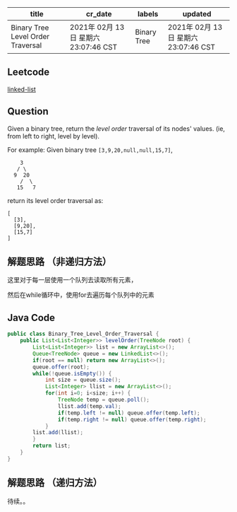 

| title                             | cr_date                              | labels      | updated                              |
| --------------------------------- | ------------------------------------ | ----------- | ------------------------------------ |
| Binary Tree Level Order Traversal | 2021年 02月 13日 星期六 23:07:46 CST | Binary Tree | 2021年 02月 13日 星期六 23:07:46 CST |

## Leetcode

[linked-list](https://leetcode.com/explore/learn/card/data-structure-tree/134/traverse-a-tree/931/)  

## Question

Given a binary tree, return the *level order* traversal of its nodes' values. (ie, from left to right, level by level).

For example:
Given binary tree `[3,9,20,null,null,15,7]`,

```
    3
   / \
  9  20
    /  \
   15   7
```



return its level order traversal as:

```
[
  [3],
  [9,20],
  [15,7]
]
```

## 解题思路 （非递归方法）

这里对于每一层使用一个队列去读取所有元素，

然后在while循环中，使用for去遍历每个队列中的元素


## Java Code

```java
public class Binary_Tree_Level_Order_Traversal {
    public List<List<Integer>> levelOrder(TreeNode root) {
        List<List<Integer>> list = new ArrayList<>();
        Queue<TreeNode> queue = new LinkedList<>();
        if(root == null) return new ArrayList<>();
        queue.offer(root);
        while(!queue.isEmpty()) {
            int size = queue.size();
            List<Integer> llist = new ArrayList<>();
            for(int i=0; i<size; i++) {
                TreeNode temp = queue.poll();
                llist.add(temp.val);
                if(temp.left != null) queue.offer(temp.left);
                if(temp.right != null) queue.offer(temp.right);
            }
        list.add(llist);
        }
        return list;
    }
}
```



## 解题思路 （递归方法）

待续。。